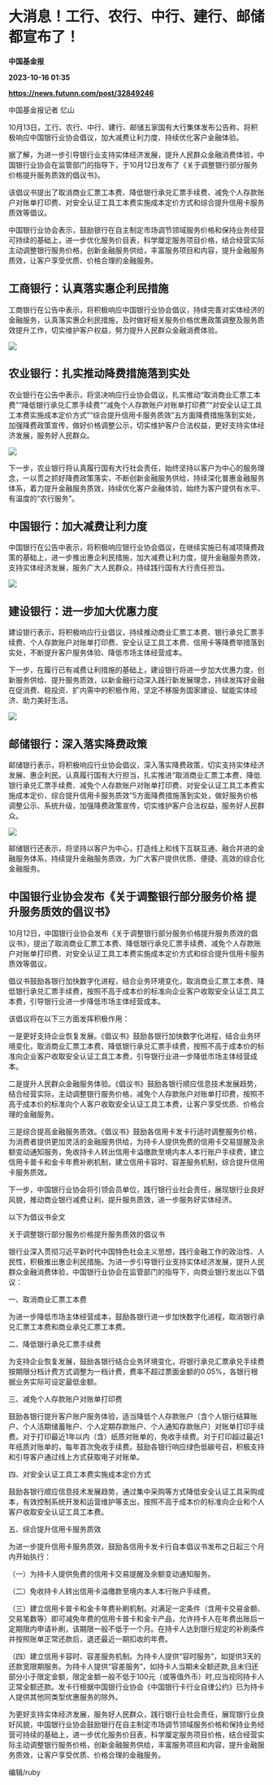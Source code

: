 # 大消息！工行、农行、中行、建行、邮储都宣布了！
**中国基金报**

**2023-10-16 01:35**

**https://news.futunn.com/post/32849246**

中国基金报记者 忆山

10月13日，工行、农行、中行、建行、邮储五家国有大行集体发布公告称，将积极响应中国银行业协会倡议，加大减费让利力度、持续优化客户金融体验。

据了解，为进一步引导银行业支持实体经济发展，提升人民群众金融消费体验，中国银行业协会在监管部门的指导下，于10月12日发布了《关于调整银行部分服务价格提升服务质效的倡议书》。

该倡议书提出了取消商业汇票工本费、降低银行承兑汇票手续费、减免个人存款账户对账单打印费、对安全认证工具工本费实施成本定价方式和综合提升信用卡服务质效等倡议。

中国银行业协会表示，鼓励银行在自主制定市场调节领域服务价格和保持业务经营可持续的基础上，进一步优化服务价目表，科学厘定服务项目价格，结合经营实际主动调整银行服务价格，创新金融服务供给，丰富服务项目和内容，提升金融服务质效，让客户享受优质、价格合理的金融服务。

工商银行：认真落实惠企利民措施
---------------

工商银行在公告中表示，将积极响应中国银行业协会倡议，持续完善对实体经济的金融服务，认真落实惠企利民措施，及时做好相关服务价格优惠政策调整及服务质效提升工作，切实维护客户权益，努力提升人民群众金融消费体验。

![](https://postimg.futunn.com/16973470552173817523945.png)

农业银行：扎实推动降费措施落到实处
-----------------

农业银行在公告中表示，将坚决响应行业协会倡议，扎实推动“取消商业汇票工本费”“降低银行承兑汇票手续费”“减免个人存款账户对账单打印费”“对安全认证工具工本费实施成本定价方式”“综合提升信用卡服务质效”五方面降费措施落到实处，加强降费政策宣传，做好价格调整公示，切实维护客户合法权益，更好支持实体经济发展，服务好人民群众。

![](https://postimg.futunn.com/16973470593972398043250.png)

下一步，农业银行将认真履行国有大行社会责任，始终坚持以客户为中心的服务理念，一以贯之抓好降费政策落实，不断创新金融服务供给，持续深化普惠金融服务体系，着力提升金融服务质效，持续优化客户金融体验，始终为客户提供有水平、有温度的“农行服务”。

中国银行：加大减费让利力度
-------------

中国银行在公告中表示，将积极响应银行业协会倡议，在继续实施已有减项降费政策的基础上，进一步推出惠企利民措施，加大减费让利力度，提升金融服务质效，支持实体经济发展，服务广大人民群众，持续践行国有大行责任担当。

![](https://postimg.futunn.com/16973470666538445299988.png)

 建设银行：进一步加大优惠力度
---------------

建设银行表示，将积极响应行业倡议，持续推动商业汇票工本费、银行承兑汇票手续费、个人存款账户对账单打印费、安全认证工具工本费、信用卡等降费举措落到实处，不断提升客户服务体验、降低市场主体经营成本。

下一步，在履行已有减费让利措施的基础上，建设银行将进一步加大优惠力度，创新服务供给、提升服务质效，以新金融行动深入践行新发展理念，持续发挥好金融在促消费、稳投资、扩内需中的积极作用，坚定不移服务国家建设、赋能实体经济、助力美好生活。

![](https://postimg.futunn.com/16973470779454573244566.png)

邮储银行：深入落实降费政策
-------------

邮储银行表示，将积极响应行业协会倡议，深入落实降费政策，切实支持实体经济发展、惠企利民。认真履行国有大行担当，扎实推进“取消商业汇票工本费、降低银行承兑汇票手续费、减免个人存款账户对账单打印费、对安全认证工具工本费实施成本定价、综合提升信用卡服务质效”5方面降费措施落到实处，做好服务价格调整公示、系统升级，加强降费政策宣传，切实维护客户合法权益，服务好人民群众。

![](https://postimg.futunn.com/16973471018821186750605.png)

邮储银行还表示，将坚持以客户为中心，打造线上和线下互联互通、融合并进的金融服务体系，持续提升金融服务质效，为广大客户提供优质、便捷、高效的综合化金融服务。

中国银行业协会发布《关于调整银行部分服务价格 提升服务质效的倡议书》
----------------------------------

10月12日，中国银行业协会发布《关于调整银行部分服务价格提升服务质效的倡议书》，提出了取消商业汇票工本费、降低银行承兑汇票手续费、减免个人存款账户对账单打印费、对安全认证工具工本费实施成本定价方式和综合提升信用卡服务质效等倡议。

倡议书鼓励各银行加快数字化进程，结合业务环境变化，取消商业汇票工本费、降低银行承兑汇票手续费，按照不高于成本价的标准向企业客户收取安全认证工具工本费，引导银行业进一步降低市场主体经营成本。

该倡议将在以下三方面发挥积极作用：

一是更好支持企业恢复发展。《倡议书》鼓励各银行加快数字化进程，结合业务环境变化，取消商业汇票工本费、降低银行承兑汇票手续费，按照不高于成本价的标准向企业客户收取安全认证工具工本费，引导银行业进一步降低市场主体经营成本。

二是提升人民群众金融服务体验。《倡议书》鼓励各银行顺应信息技术发展趋势，结合经营实际，主动调整银行服务价格，减免个人存款账户对账单打印费，按照不高于成本价的标准向个人客户收取安全认证工具工本费，让客户享受优质、价格合理的金融服务。

三是综合提高金融服务质效。《倡议书》鼓励各信用卡发卡行适时调整服务价格，为消费者提供更加灵活的金融服务供给，为持卡人提供免费的信用卡交易提醒及余额变动通知服务，免收持卡人转出信用卡溢缴款至境内本人本行账户手续费，建立信用卡普卡和金卡年费补刷机制，建立信用卡容时、容差服务机制，综合提升信用卡服务质效。

下一步，中国银行业协会将引领会员单位，践行银行业社会责任，展现银行业良好风貌，推动商业银行减费让利，提升服务质效，进一步服务好实体经济。

以下为倡议书全文

关于调整银行部分服务价格提升服务质效的倡议书

银行业深入贯彻习近平新时代中国特色社会主义思想，践行金融工作的政治性、人民性，积极推出惠企利民措施。为进一步引导银行业支持实体经济发展，提升人民群众金融消费体验，中国银行业协会在监管部门的指导下，向商业银行发出以下倡议：

一、取消商业汇票工本费

为进一步降低市场主体经营成本，鼓励各银行进一步加快数字化进程，取消银行承兑汇票工本费和商业承兑汇票工本费。

二、降低银行承兑汇票手续费

为支持企业恢复发展，鼓励各银行结合业务环境变化，将银行承兑汇票承兑手续费按期限分档计费方式调整为一档计费，费率不超过票面金额的0.05%，各银行根据业务实际可设定最低金额。

三、减免个人存款账户对账单打印费

鼓励各银行提升客户账户服务体验，适当降低个人存款账户（含个人银行结算账户、个人活期储蓄账户、个人定期存款账户、个人通知存款账户）对账单打印手续费。对于打印最近1年以内（含）纸质对账单的，免收手续费。对于打印超过最近1年纸质对账单的，每年首次免收手续费。鼓励各银行响应绿色低碳号召，积极支持和引导客户通过线上方式获取电子对账单。

四、对安全认证工具工本费实施成本定价方式

鼓励各银行顺应信息技术发展趋势，通过集中采购等方式降低安全认证工具采购成本，有效控制系统开发和运营维护等支出，按照不高于成本价的标准向企业和个人客户收取安全认证工具工本费。

五、综合提升信用卡服务质效

为进一步提升信用卡服务质效，鼓励各信用卡发卡行自本倡议书发布之日起三个月内开始执行：

（一）为持卡人提供免费的信用卡交易提醒及余额变动通知服务。

（二）免收持卡人转出信用卡溢缴款至境内本人本行账户手续费。

（三）建立信用卡普卡和金卡年费补刷机制。对满足一定条件（含用卡交易金额、交易笔数等）即可减免年费的信用卡普卡和金卡产品，允许持卡人在年费出账后一定期限内申请补刷，该期限一般不低于一个月。在持卡人达到银行规定的补刷条件并按照账单正常还款后，退还最近一期扣收的年费。

（四）建立信用卡容时、容差服务机制。为持卡人提供“容时服务”，如提供3天的还款宽限期服务。为持卡人提供“容差服务”，如持卡人当期未全额还款,且未归还部分小于限定金额，限定金额一般不低于100元（或等值外币）时,应当视同持卡人正常全额还款。发卡行根据中国银行业协会《中国银行卡行业自律公约》已为持卡人提供其他同类型优惠服务的除外。

为更好支持实体经济发展，服务好人民群众，践行银行业社会责任，展现银行业良好风貌，中国银行业协会鼓励银行在自主制定市场调节领域服务价格和保持业务经营可持续的基础上，进一步优化服务价目表，科学厘定服务项目价格，结合经营实际主动调整银行服务价格，创新金融服务供给，丰富服务项目和内容，提升金融服务质效，让客户享受优质、价格合理的金融服务。

编辑/ruby